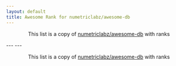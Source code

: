 ```yaml
---
layout: default
title: Awesome Rank for numetriclabz/awesome-db
---
```


<p align="center">
	This list is a copy of <a href="https://github.com/numetriclabz/awesome-db">numetriclabz/awesome-db</a> with ranks
</p>
---
---
<p align="center">
	This list is a copy of <a href="https://github.com/numetriclabz/awesome-db">numetriclabz/awesome-db</a> with ranks
</p>
